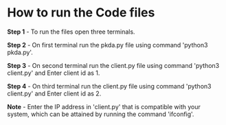 # How to run the Code files

**Step 1** - To run the files open three terminals.

**Step 2** - On first terminal run the pkda.py file using command 'python3 pkda.py'.

**Step 3** - On second terminal run the client.py file using command 'python3 client.py' and Enter client id as 1.

**Step 4** - On third terminal run the client.py file using command 'python3 client.py' and Enter client id as 2.

**Note** - Enter the IP address in 'client.py' that is compatible with your system, which can be attained by running the command 'ifconfig'.
